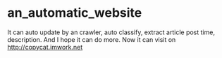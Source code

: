 # an_automatic_website
It can auto update by an crawler, auto classify, extract article post time, description. And I hope it can do more.
Now it can visit on http://copycat.imwork.net
